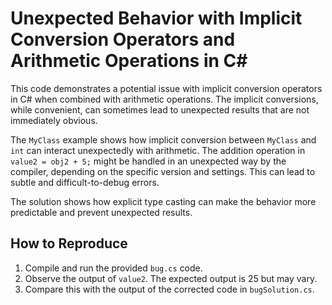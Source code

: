 # Unexpected Behavior with Implicit Conversion Operators and Arithmetic Operations in C#

This code demonstrates a potential issue with implicit conversion operators in C# when combined with arithmetic operations.  The implicit conversions, while convenient, can sometimes lead to unexpected results that are not immediately obvious.

The `MyClass` example shows how implicit conversion between `MyClass` and `int` can interact unexpectedly with arithmetic. The addition operation in `value2 = obj2 + 5;` might be handled in an unexpected way by the compiler, depending on the specific version and settings.  This can lead to subtle and difficult-to-debug errors. 

The solution shows how explicit type casting can make the behavior more predictable and prevent unexpected results.

## How to Reproduce
1. Compile and run the provided `bug.cs` code.
2. Observe the output of `value2`.  The expected output is 25 but may vary.
3. Compare this with the output of the corrected code in `bugSolution.cs`.
